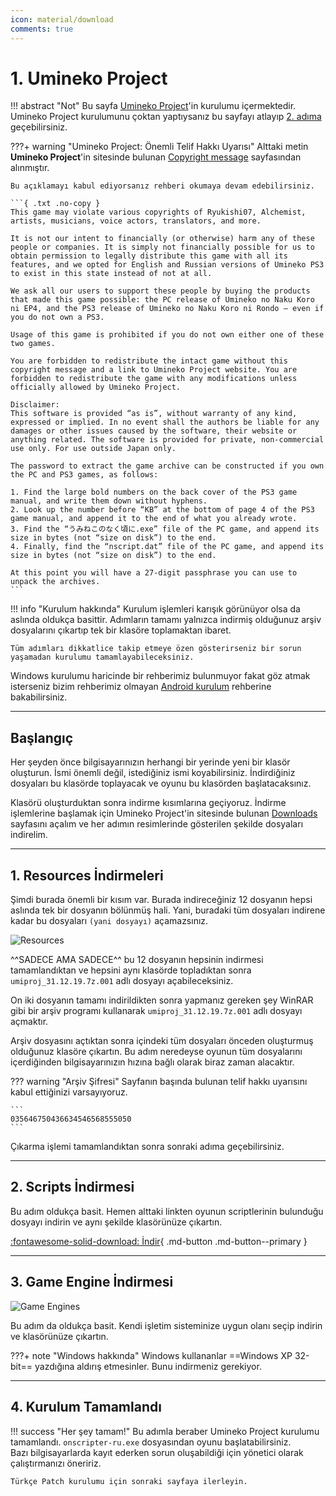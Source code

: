 ```yaml
---
icon: material/download
comments: true
---
```


# 1. Umineko Project

!!! abstract "Not"
	Bu sayfa [Umineko Project](https://umineko-project.org/en/)'in kurulumu içermektedir.  
	Umineko Project kurulumunu çoktan yaptıysanız bu sayfayı atlayıp [2. adıma](tr-installation.md) geçebilirsiniz.

???+ warning "Umineko Project: Önemli Telif Hakkı Uyarısı"
	Alttaki metin **Umineko Project**'in sitesinde bulunan [Copyright message](https://umineko-project.org/en/copyright-message/) sayfasından alınmıştır.

	Bu açıklamayı kabul ediyorsanız rehberi okumaya devam edebilirsiniz.

	```{ .txt .no-copy }
	This game may violate various copyrights of Ryukishi07, Alchemist, artists, musicians, voice actors, translators, and more.
	
	It is not our intent to financially (or otherwise) harm any of these people or companies. It is simply not financially possible for us to obtain permission to legally distribute this game with all its features, and we opted for English and Russian versions of Umineko PS3 to exist in this state instead of not at all.

	We ask all our users to support these people by buying the products that made this game possible: the PC release of Umineko no Naku Koro ni EP4, and the PS3 release of Umineko no Naku Koro ni Rondo — even if you do not own a PS3.

	Usage of this game is prohibited if you do not own either one of these two games.

	You are forbidden to redistribute the intact game without this copyright message and a link to Umineko Project website. You are forbidden to redistribute the game with any modifications unless officially allowed by Umineko Project.

	Disclaimer:
	This software is provided “as is”, without warranty of any kind, expressed or implied. In no event shall the authors be liable for any damages or other issues caused by the software, their website or anything related. The software is provided for private, non-commercial use only. For use outside Japan only.

	The password to extract the game archive can be constructed if you own the PC and PS3 games, as follows:

	1. Find the large bold numbers on the back cover of the PS3 game manual, and write them down without hyphens.
	2. Look up the number before “KB” at the bottom of page 4 of the PS3 game manual, and append it to the end of what you already wrote.
	3. Find the “うみねこのなく頃に.exe” file of the PC game, and append its size in bytes (not “size on disk”) to the end.
	4. Finally, find the “nscript.dat” file of the PC game, and append its size in bytes (not “size on disk”) to the end.
	
	At this point you will have a 27-digit passphrase you can use to unpack the archives.
	```

!!! info "Kurulum hakkında"
	Kurulum işlemleri karışık görünüyor olsa da aslında oldukça basittir. Adımların tamamı yalnızca indirmiş olduğunuz arşiv dosyalarını çıkartıp tek bir klasöre toplamaktan ibaret.

	Tüm adımları dikkatlice takip etmeye özen gösterirseniz bir sorun yaşamadan kurulumu tamamlayabileceksiniz.

Windows kurulumu haricinde bir rehberimiz bulunmuyor fakat göz atmak isterseniz bizim rehberimiz olmayan [Android kurulum](https://uminekoprojectandroid.neocities.org) rehberine bakabilirsiniz.

***

## Başlangıç

Her şeyden önce bilgisayarınızın herhangi bir yerinde yeni bir klasör oluşturun. İsmi önemli değil, istediğiniz ismi koyabilirsiniz. İndirdiğiniz dosyaları bu klasörde toplayacak ve oyunu bu klasörden başlatacaksınız.

Klasörü oluşturduktan sonra indirme kısımlarına geçiyoruz. İndirme işlemlerine başlamak için Umineko Project'in sitesinde bulunan [Downloads](https://umineko-project.org/en/downloads/) sayfasını açalım ve her adımın resimlerinde gösterilen şekilde dosyaları indirelim.

***

## 1. Resources İndirmeleri

Şimdi burada önemli bir kısım var. Burada indireceğiniz 12 dosyanın hepsi aslında tek bir dosyanın bölünmüş hali. Yani, buradaki tüm dosyaları indirene kadar bu dosyaları `(yani dosyayı)` açamazsınız.

![Resources](https://i.imgur.com/0a5u0Or.png)

^^SADECE AMA SADECE^^ bu 12 dosyanın hepsinin indirmesi tamamlandıktan ve hepsini aynı klasörde topladıktan sonra `umiproj_31.12.19.7z.001` adlı dosyayı açabileceksiniz.

On iki dosyanın tamamı indirildikten sonra yapmanız gereken şey WinRAR gibi bir arşiv programı kullanarak `umiproj_31.12.19.7z.001` adlı dosyayı açmaktır.

Arşiv dosyasını açtıktan sonra içindeki tüm dosyaları önceden oluşturmuş olduğunuz klasöre çıkartın. Bu adım neredeyse oyunun tüm dosyalarını içerdiğinden bilgisayarınızın hızına bağlı olarak biraz zaman alacaktır.

??? warning "Arşiv Şifresi"
	Sayfanın başında bulunan telif hakkı uyarısını kabul ettiğinizi varsayıyoruz.

	```
	035646750436634546568555050
	```

Çıkarma işlemi tamamlandıktan sonra sonraki adıma geçebilirsiniz.

***

## 2. Scripts İndirmesi

Bu adım oldukça basit. Hemen alttaki linkten oyunun scriptlerinin bulunduğu dosyayı indirin ve aynı şekilde klasörünüze çıkartın.

[:fontawesome-solid-download: İndir](https://github.com/umineko-project/umineko-scripting/releases/download/z4050/umineko-main-scripts_r4050.zip){ .md-button .md-button--primary }

***

## 3. Game Engine İndirmesi

![Game Engines](https://i.imgur.com/F35o4lp.png)

Bu adım da oldukça basit. Kendi işletim sisteminize uygun olanı seçip indirin ve klasörünüze çıkartın.

???+ note "Windows hakkında"
	Windows kullananlar ==Windows XP 32-bit== yazdığına aldırış etmesinler. Bunu indirmeniz gerekiyor.

***

## 4. Kurulum Tamamlandı

!!! success "Her şey tamam!"
	Bu adımla beraber Umineko Project kurulumu tamamlandı. `onscripter-ru.exe` dosyasından oyunu başlatabilirsiniz.  
	Bazı bilgisayarlarda kayıt ederken sorun oluşabildiği için yönetici olarak çalıştırmanızı öneririz.

	Türkçe Patch kurulumu için sonraki sayfaya ilerleyin.